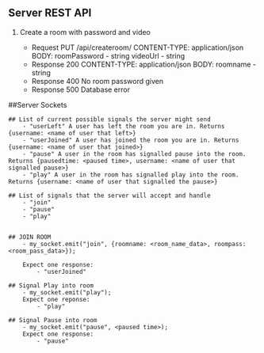 ## Server REST API

1. Create a room with password and video

	- Request PUT /api/createroom/
		CONTENT-TYPE: application/json
		BODY: 	roomPassword - string
				videoUrl - string
	- Response 200
		CONTENT-TYPE: application/json
		BODY: roomname - string
	- Response 400
		No room password given
	- Response 500
		Database error

##Server Sockets

	## List of current possible signals the server might send
		- "userLeft" A user has left the room you are in. Returns {username: <name of user that left>}
		- "userJoined" A user has joined the room you are in. Returns {username: <name of user that joined>}
		- "pause" A user in the room has signalled pause into the room. Returns {pausedtime: <paused time>, username: <name of user that signalled pause>}
		- "play" A user in the room has signalled play into the room. Returns {username: <name of user that signalled the pause>}

	## List of signals that the server will accept and handle
		- "join"
		- "pause"
		- "play"


	## JOIN ROOM
		- my_socket.emit("join", {roomname: <room_name_data>, roompass: <room_pass_data>});

		Expect one response:
			- "userJoined"

	## Signal Play into room
		- my_socket.emit("play");
		Expect one reponse:
			- "play"

	## Signal Pause into room
		- my_socket.emit("pause", <paused time>);
		Expect one response:
			- "pause"